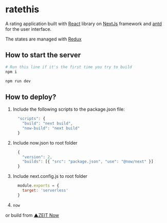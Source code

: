 # ratethis
A rating application built with [React](https://reactjs.org) library on [NextJs](https://nextjs.org) framework and [antd](https://ant.design/) for the user interface.

The states are managed with [Redux](https://redux.js.org)

## How to start the server

```bash
# Run this line if it's the first time you try to build
npm i

npm run dev
```

## How to deploy?

1. Include the following scripts to the package.json file:
    ```js
      "scripts": {
        "build": "next build",
        "now-build": "next build"
      }
    ```

1. Include now.json to root folder
    ```js
      {
        "version": 2,
        "builds": [{ "src": "package.json", "use": "@now/next" }]
      }
    ```

2. Include next.config.js to root folder
    ```js
      module.exports = {
        target: 'serverless'
      }
    ```

3. 
    ```bash
    now
    ```
 or build from
 [▲ZEIT Now](https://zeit.co/now)



